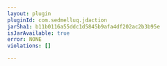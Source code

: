 ```yaml
---
layout: plugin
pluginId: com.sedmelluq.jdaction
jarSha1: b11b0116a55ddc1d5845b9afa4df202ac2b3b95e
isJarAvailable: true
error: NONE
violations: []

---
```

